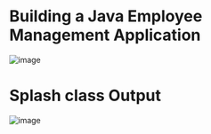 # Building a Java Employee Management Application
![image](https://github.com/user-attachments/assets/7053a5e2-9625-4f35-810c-c16e22c224df)
# Splash class Output
![image](https://github.com/user-attachments/assets/b6135795-8d74-4502-acd5-4a184cf55b4f)
